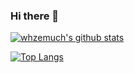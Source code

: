 ### Hi there 👋

<!--
**whzemuch/whzemuch** is a ✨ _special_ ✨ repository because its `README.md` (this file) appears on your GitHub profile.

Here are some ideas to get you started:

- 🔭 I’m currently working on ...
- 🌱 I’m currently learning ...
- 👯 I’m looking to collaborate on ...
- 🤔 I’m looking for help with ...
- 💬 Ask me about ...
- 📫 How to reach me: ...
  - 💡
  - ✏️
  - 👨‍💼

- 😄 Pronouns: ...
- ⚡ Fun fact: ...
-->
[![whzemuch's github stats](https://github-readme-stats.vercel.app/api?username=whzemuch&count_private=true&show_icons=true&theme=radical&hide_rank=false)](https://github.com/anuraghazra/github-readme-stats)

[![Top Langs](https://github-readme-stats.vercel.app/api/top-langs/?username=whzemuch)](https://github.com/anuraghazra/github-readme-stats)
